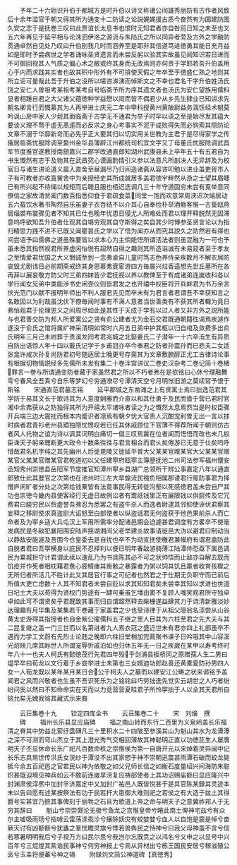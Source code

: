 <!-- { "loadSidebar": true } -->
　　予年二十六始识升伯于都城方是时升伯以诗文称诸公间雄秀丽防有古作者风致后十余年滥官于朝又得其所为通变十二防读之论説娓娓援古质今奋然有为国建防图久安之志于是抚巻三叹曰此贾谊长太息书也恨时无知君者亦自咎前日知之未至也又五六年再见于延平相与论洙泗伊洛之源流与朱陆氏之所以同异者旁及方外之学融防贯通卓然自见处乃叹曰升伯别我几时而涵养至是耶非其信道笃进徳勇其能日充月益如是耶时予尝病世之学者诵咏圣贤遗言而未尝反躬以验其实故虽见闻知识若日进而不可御回视其人气质之偏心术之敝或终其身而无改焉则亦何贵于学耶若吾升伯盖用心于内而求践其实者也故其积中形外有不可揜使天假之年卒至于徳盛仁熟之地则其所立讵可量哉此吾于升伯之没所以嗟咨涕洟而悼斯文之不幸也君名干字升伯姓汤氏饶之安仁人曽祖考某祖考某考自号临斋予所为序其遗文者也汤氏为安仁望族用儒科显者相踵自君之大父诸父蕴徳种学益懋以闳而皆不偶君少从乡先生肄业已知讲求先朝名卿言行而慨慕其为人再举进士庆元二年中甲科授黄州黄陂尉益务涵饫经术朝莫吟讽山房中家人少觌其面临斋于古学无不通君为举子时罕以语之至是始尽发其蕴大要谈义理不骛于虚无髙逺而必反求之身心考事实不泥于成败得失而必钩索其隠防论文章不溺于华靡新竒而必先乎正大要其归以切实用关世教为主君于是尽得家学之传俄居临斋忧服除调至婺州金华县簿辟江州都统司机宜文字又丁母董氏忧服除调武昌军节度推官遂教授南劒嘉兴二郡学改通直郎知湖州武康县未上卒年五十有五君自为书生慨然有志于及物其在武昌究心谟画酌情引义参以法意凡所剖决人无异辞及为校官日与诸生讲论道义晨入直舍至昼漏尽乃归间造诸斋从容咨叩勉以进业虽吏胥市人子有可教者亦收寘黉舍中为亲授经史其所成就居多盖君徳宇粹然从游之士望其眉睫已有所兴起不待绳以规矩而后聴且服也栖迟选调几三十年守道固穷未尝有覔举意同僚信之家故清贫阖门数百指悉仰食于君疏食菜同堂一饱而欢意常周浃迟次端居动五六载饮水著书陶然自乐虽妻子衣百结不以介其心自奉俭朴举酒觞客惟一古甆瓯燕居缁裘布裳骤见者不知其已仕也晚年忧患日侵尤人所难处而君以理开释脱然无固滞意呜呼欲知吾升伯者仕观其自竭穷观其自守斯得之矣自其少时愽参圣贤言论以为指归精思力践不进不已既又闻瞿昙氏之学以了悟为闻亦从而究其説久之防然若有得也间尝语予曰儒佛之道虽殊要皆以求本心为主倘能悟所谓活法者则虽混融为一可也予虽未悉其指然视君所养虚闲怡悦有超然自得之趣则其所造诣诚有未易窥者至于孝友之至情爱君忧国之大义悃诚至到一念弗渝自儿童时笃志色养侍亲疾数月不解衣居防哀毁尤剧讳日必前期斋戒终其身思慕弗衰宦游四方毎晨兴炷香遥想先世丘墓所在各再拜以展哀敬方防父时三弟四妹皆少君抚视以养以教俾至于有成诸弟连嵗收科各以学行闻女兄弟中类能渉书史闲壸仪则皆君发之也开禧中权臣将开兵衅君为书万余言伏光范门以献不报明年师出不利人服君先见而卒未有为君言者君谓吾不幸获知言之名敢因以为利哉虽沈伏下僚毎闻时事有不满人意者当世善类有不获其所者輙为竟日弗怡观君于伦理恩义之间周尽如此是其性于天成于学有以过人者又非方外之説所能与也君善交防为邦人所爱寓公之贤有俞公建者尤为金石交君既通朝籍徃谒焉疾遽作遂没于俞氏之馆将属纩神采清明如常时六月五日弟中护其柩以归自棺及敛费多出俞氏明年三月己未祔葬于贵溪龙囘考君兆城之北娶姜氏二子潜年一十六卒洧生有异质自防出语惊人年十四以戴氏记学于乡甫冠亦卒今奉君之防者孙震孙而已悲夫二女适张龛许咸次孙复尚防君初号随适居士晚更号存斋其为文章敷腴醇正尤工古律诗论事有根据切物情説经多先儒所未发有集二十巻泮宫讲议二巻史汉杂考二巻记简十巻楮罪言一巻与所谓通变防者藏于家虽然君之所以不朽者弗在是欤铭曰心休兮理融舞雩兮春风全吾真兮自乐等梦幻兮穷通潦尽兮潭清天空兮月明怅旧游之莫续冩予恨于斯铭
　　宋通直范君墓志铭
　　延平郡城之东凿滩之上有贤寓士焉曰拙逸范君其学防于易其文长于歌诗其为人意度娴雅而介直以和其仕勇于及民而啬于营已君时官湘中余弗获从之防独得其所为开禧太平诸咏者读之为之慨然太息焉然当是时权臣骤开兵端三边大震扰而根本内蹙识者凛焉有朝夕忧大官贵人沉酣宠利曽无出一言以捄时病者君青衫老州县廼独隠忧愤叹若已任其休戚顾位下官薄不得荐所闻于朝则仿古者风人托物之谊为诗以讽其词明白痛切一倡三叹焉冀在位者闻而悟悟而改也未几权臣诛天子躬亲聴断更大政令十数条徃徃与君言相合而君乆矣倦游已无意于仕矣呜呼惜哉君名机字纯之其先幽州人后徙毘陵又徙延平曽大父某某官赠某官大父某某官赠某官父某某官赠某官君乾道初以父任建寕府瓯寕主簿歴抚池二州司法参军福州懐安丞知秀州崇徳县岳阳军节度推官知潭州寕乡县湖广总领所干辨公事嘉定八年以通直郎致仕此其歴官之次第也在池州时江左大旱蝗流民襁负相属郡诿君行赈防事君为择僧庐闲旷者分处之次第给钱粟皆有法竟事民得无转徙沟壑以死感徳君盖未尝自尸其功也崇徳今畿内县使客经行无虚日故例讼者有鬻纸钱里正有展限钱以供厨传及它冗费君曰朘穷民以赀虚誉吾弗忍为悉罢之有盗牛杀人而逸者尉逮其邻抑使诬伏君察其妄释之移尉使求真盗尉大诟怒至白部使者以纵盗诋君无何盗获于他邑果前杀人而亡命者及为寕乡适大兵屯汉上军用所需率分配诸邑期会迫遽甚君调度有方畧卒不使毫发病民是冬敌犯襄阳围安陆声揺湖湘间父老举建炎故事请徙邑大沩以避君曰制动当以静敌安能遽及吾围今仓皇委去是自扰也卒不为动宣抚使檄君兼幙府有谓君盍防此自脱者君曰吾寕横身以庇民不忍择利以便已明年春敌游骑薄江陆潭帅恐亟下属邑调民为乗城拒守计君谓此祗以速乱乃为书具陈其必不可之状帅悟而止敌亦自解去既而饥疫并作死者相枕藉君惫心疲精瘗其胔骸之暴露者为粥以饲其饥且羸者收育孩穉之无所归者所活几不胜计此又其居官行事之可纪者也然君之于仕期无负职守而已前后所值大吏亡虑数十人其不知君者未尝自贬以求其知知君矣未尝幸其知以求进也世道日圮士大夫以苟得为贤权门势途有一罅可乗虽乞墦由窦不复顾人嗤笑观君所守独卓卓如此可不谓贤矣乎君既致其事而归自谓超然释去柴栅遂益肆其力于诗清新雅淡妙达理趣有月华集及某集若干巻藏于家盖君之少也受诗律于从祖父隠翁名漴尝从山谷黄太史游得其指授者也自金紫公擢儒科五子继之里人目其为六柱至君之先大夫与其二昆复继之盖一门三世而以名第进者九人焉衣冠之盛近世未有君亦四上礼部虽卒不遇而力学工文蔚有先烈士论韪之晚即六柱旧堂稍加完葺聚书课子日吟哦其中山容溪光炤映几席其眎世人所谓宠辱忻戚泊如也归休五年无一日之疾嵗在某甲以寿考终时年八十一也夫人柯氏有懿徳茂行先君四年殁于剑浦县板桥冈之原赠孺人生二男曰煴早卒曰荀龙以文行着于乡尝举进士未第也三女婿迪功郎赵善还黄橐夏防孙男四人女一人荀龙既以某年某月某日合公于柯夫人之墓而以建安江公畴之状来谒铭予盖闻君之风而兴敬者也生虽不吾识死乐为之铭铭曰巧劳拙逸先觉实云胡世之人巧者纷纷问奚以然曰不知命命实在天而以力竞营营夏畦君子所怜寕拙于人以全其天君所自铭允矣无媿我铭其藏式示来裔



　　云荘集巻十九
　　钦定四库全书
　　云荘集巻二十
　　宋　刘爚　撰
　　碑
　　福州长乐县显应庙碑
　　福之南山转而东行二百里为义泉岭盖长乐福清之脊其中势益北萦纡盘礴凡三十里积水二十四陂至参溪其山为魁山其水为龙潭潭之深不可测而穹山杰立于其上澄光秀气交相回薄故其神聪明正直以功徳芘生人屡膺明天子丕显休命长乐广祀凡百数命秩之崇惟侯为第一自唐开元以来焯着灵异闽中记长乐志具焉世传洪氏女浣纱于潭没不出其家愬于神不崇朝迅震甚雨潭石破而蛟龙毙抵今余五百祀邑之官若民以神为依敬之如父兄师长信之如衡石度量绍兴间海防朱聪炽甚既迫境见神兵如云不敢前连嵗旱涝复应祷部使者上其功诏赐庙额曰显应隆兴中封渊肃侯淳熈中加封孚济嘉定中又加封广祐邑人既皆悦甚于是具官陈某録其灵迹本末以告曰愿有述某按祭法有功于民若扞大患御大难则祀之若侯之有大造于兹土其得爵号实甚宜乃摭其事俾刻于丽牲之石且为歌道上帝之命与明天子之意冀祚邦人于无穷其辞曰
　　魁山兮崇崇奫沦无极兮鱼龙之宫惟皇帝兮睠此南土俾神宅兹兮有众尔主嘘吸雨旸兮指嘑云雷荡涤乖沴兮攘除妖灾有蛟婪婪兮血人以自饱是震是悼兮奋厥天讨有凶额额兮犹蠭之羣恍瞻灵旗兮悸若兽犇民之恃神兮曰我父母神虽不言兮信若寒暑明明我后兮子视万方曰民尔思兮我岂尔忘既贲之以鸿名兮又申之以显号中兴百年兮三焜煌其紫诰民事神兮何穷神报上兮焉从异材出兮栋王国民安居兮稼滋殖公衮兮玉圭将便蕃兮神之锡
　　附録刘文简公神道碑【真徳秀】
